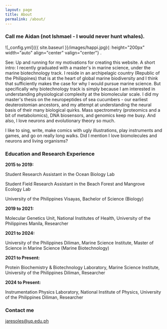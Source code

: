 ```yaml
---
layout: page
title: About
permalink: /about/
---
```

### Call me Aidan (not Ishmael - I would never hunt whales).

  ![_config.yml]({{ site.baseurl }}/images/happi.jpg){: height="200px" width="auto" align="center" valign="center"} .

<p align="justify">
 
See: Up and running for my motivations for creating this website. A short intro: I recently graduated with a master's in marine science, under the marine biotechnology track. I reside in an archipelagic country (Republic of the Philippines) that is at the heart of global marine biodiversity and I think that sufficiently makes the case for why I would pursue marine science. But specifically why biotechnology track is simply because I am interested in understanding physiological complexity at the biomolecular scale. I did my master's thesis on the neuropeptides of sea cucumbers - our earliest deuterostomian ancestors, and my attempt at understanding the neural basis of their many biological quirks. Mass spectrometry (proteomics and a bit of metabolomics), DNA biosensors, and genomics keep me busy. And also, I love neurons and evolutionary theory so much.

</p>

<p align="justify">
 
I like to sing, write, make comics with ugly illustrations, play instruments and games, and go on really long walks. Did I mention I love biomolecules and neurons and living organisms? 
 
</p>

### Education and Research Experience
  
<span class="bolded"><strong>2015 to 2019:</strong></span>

<p align="justify">

</p>

Student Research Assistant in the Ocean Biology Lab

</p>

Student Field Research Assistant in the Beach Forest and Mangrove Ecology Lab

</p>

University of the Philippines Visayas, Bachelor of Science (Biology)

</p>

<span class="bolded"><strong>2019 to 2021:</strong></span>

<p align="justify">

Molecular Genetics Unit, National Institutes of Health, University of the Philippines Manila, Researcher

</p>

<span class="bolded"><strong>2021 to 2024:</strong></span>

<p align="justify">

University of the Philippines Diliman, Marine Science Institute, Master of Science in Marine Science (Marine Biotechnology)

</p>
   
<span class="bolded"><strong>2021 to Present:</strong></span>

<p align="justify">

Protein Biochemistry & Biotechnology Laboratory, Marine Science Institute, University of the Philippines Diliman, Researcher

</p>

<span class="bolded"><strong>2024 to Present:</strong></span>

<p align="justify">

Instrumentation Physics Laboratory, National Institute of Physics, University of the Philippines Diliman, Researcher


</p>
 
### Contact me

[jaresoles@up.edu.ph](mailto:jaresoles@up.edu.ph)
